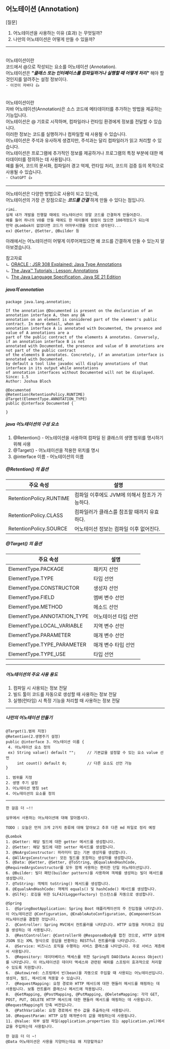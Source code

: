 ## 어노테이션 (Annotation)

[질문]

1. 어노테이션을 사용하는 이유 (효과) 는 무엇일까?
2. 나만의 어노테이션은 어떻게 만들 수 있을까?

---

######

어노테이션이란  
코드에서 @으로 작성되는 요소를 어노테이션 (Annotation).  
어노테이션은 ***"클래스 또는 인터페이스를 컴파일하거나 실행할 때 어떻게 처리"*** 해야 할 것인지를 알려주는 설정 정보이다.  
`- 이것이 자바다 👍`

######
어노테이션이란  
자바 어노테이션(Annotation)은 소스 코드에 메타데이터를 추가하는 방법을 제공하는 기능입니다.  
어노테이션은 @ 기호로 시작하며, 컴파일러나 런타임 환경에게 정보를 전달할 수 있습니다.  
이러한 정보는 코드를 실행하거나 컴파일할 때 사용될 수 있습니다.  
어노테이션은 주석과 유사하게 생겼지만, 주석과는 달리 컴파일러가 읽고 처리할 수 있습니다.  
어노테이션은 프로그램에 추가적인 정보를 제공하거나 프로그램의 특정 부분에 대한 메타데이터를 정의하는 데 사용됩니다.  
예를 들어, 코드의 문서화, 컴파일러 경고 억제, 런타임 처리, 코드의 검증 등의 목적으로 사용될 수 있습니다.    
`- ChatGPT 👍`

---

어노테이션은 다양한 방법으로 사용이 되고 있는데,  
어노테이션의 가장 큰 장점으로는 ***코드를 간결*** 하게 만들 수 있다는 점입니다.

```
rimi.
실제 내가 개발을 진행할 때에도 어노테이션이 정말 코드를 간결하게 만들어준다.
예를 들어 하나의 VO를 만들 때에도 한 테이블에 컬럼이 많으면 100개정도가 되는데
만약 @Lombok이 없었다면 코드가 어마무시했을 것으로 생각된다...
ex) @Getter, @Setter, @Builder 등
```

아래에서는 어노테이션이 어떻게 이루어져있으면 왜 코드를 간결하게 만들 수 있는지 알아보겠습니다.

참고자료   
ㄴ [ORACLE : JSR 308 Explained: Java Type Annotations](https://www.oracle.com/technical-resources/articles/java/ma14-architect-annotations.html)  
ㄴ [The Java™ Tutorials : Lesson: Annotations](https://docs.oracle.com/javase/tutorial/java/annotations/index.html)  
ㄴ [The Java Language Specification, Java SE 21 Edition](https://docs.oracle.com/javase/specs/jls/se21/jls21.pdf)

##### java의 annotation

```
package java.lang.annotation;

If the annotation @Documented is present on the declaration of an annotation interface A, then any @A 
annotation on an element is considered part of the element's public contract. In more detail, when an 
annotation interface A is annotated with Documented, the presence and value of A annotations are a 
part of the public contract of the elements A annotates. Conversely, if an annotation interface B is not 
annotated with Documented, the presence and value of B annotations are not part of the public contract 
of the elements B annotates. Concretely, if an annotation interface is annotated with Documented, 
by default a tool like javadoc will display annotations of that interface in its output while annotations 
of annotation interfaces without Documented will not be displayed.
Since: 1.5
Author: Joshua Bloch

@Documented
@Retention(RetentionPolicy.RUNTIME)
@Target(ElementType.ANNOTATION_TYPE)
public @interface Documented {

}
```

##### java 어노테이션의 구성 요소

1. @Retention() - 어노테이션을 사용하여 컴파일 된 클래스의 생명 범위를 명시하기 위해 사용
2. @Target() - 어노테이션을 적용한 위치를 명시
3. @interface 이름 - 어노테이션의 이름

##### @Retention() 의 옵션

| 주요 속성                   | 설명                          |
|-------------------------|-----------------------------|
| RetentionPolicy.RUNTIME | 컴파일 이후에도 JVM에 의해서 참조가 가능하다. |
| RetentionPolicy.CLASS   | 컴파일러가 클래스를 참조할 때까지 유효하다.    |
| RetentionPolicy.SOURCE  | 어노테이션 정보는 컴파일 이후 없어진다.      |

##### @Target() 의 옵션

| 주요 속성                       | 설명          |
|-----------------------------|-------------|
| ElementType.PACKAGE         | 패키지 선언      |
| ElementType.TYPE            | 타입 선언       |
| ElementType.CONSTRUCTOR     | 생성자 선언      |
| ElementType.FIELD           | 멤버 변수 선언    |
| ElementType.METHOD          | 메소드 선언      |
| ElementType.ANNOTATION_TYPE | 어노테이션 타입 선언 |
| ElementType.LOCAL_VARIABLE  | 지역 변수 선언    |
| ElementType.PARAMETER       | 매개 변수 선언    |
| ElementType.TYPE_PARAMETER  | 매개 변수 타입 선언 |
| ElementType.TYPE_USE        | 타입 선언       |

---

##### 어노테이션의 주요 사용 용도

1. 컴파일 시 사용되는 정보 전달
2. 빌드 툴이 코드를 자동으로 생성할 때 사용하는 정보 전달
3. 실행(런타임) 시 특정 기능을 처리할 때 사용하는 정보 전달

---

##### 나만의 어노테이션 만들기

```
@Target(1.범위 지정)
@Retention(2.생명주기 설정)
public @interface 3. 어노테이션 이름 {
 4. 어노테이션 요소 정의
 ex) String value() default "";     // 기본값을 설정할 수 있는 요소 value 선언
     int count() default 0;         // 다른 요소도 선언 가능
}

1. 범위를 지정
2. 생명 주기 설정
3. 어노테이션 명칭 set
4. 어노테이션의 요소를 정의
```

---

``` 
한 걸음 더 ~!!
 
실무에서 사용하는 어노테이션에 대해 알아봅시다.

TODO : 오늘은 먼저 크게 2가지 종류에 대해 알아보고 추후 다른 md 파일로 정리 예정

@Lombok
1. @Getter: 해당 필드에 대한 getter 메서드를 생성합니다.
2. @Setter: 해당 필드에 대한 setter 메서드를 생성합니다.
3. @NoArgsConstructor: 파라미터 없는 기본 생성자를 생성합니다.
4. @AllArgsConstructor: 모든 필드를 포함하는 생성자를 생성합니다.
5. @Data: @Getter, @Setter, @ToString, @EqualsAndHashCode, @RequiredArgsConstructor를 모두 함께 사용하는 편리한 단일 어노테이션입니다.
6. @Builder: 빌더 패턴(builder pattern)을 사용하여 객체를 생성하는 빌더 메서드를 생성합니다.
7. @ToString: 객체의 toString() 메서드를 생성합니다.
8. @EqualsAndHashCode: 객체의 equals() 및 hashCode() 메서드를 생성합니다.
9. @Slf4j: 로깅을 위한 SLF4J(LoggerFactory) 인스턴스를 자동으로 생성합니다.

@Spring
1.  @SpringBootApplication: Spring Boot 애플리케이션의 주 진입점을 나타냅니다. 이 어노테이션은 @Configuration, @EnableAutoConfiguration, @ComponentScan 어노테이션을 결합한 것입니다.
2.  @Controller: Spring MVC에서 컨트롤러를 나타냅니다. HTTP 요청을 처리하고 응답을 생성하는 데 사용됩니다.
3.  @RestController: @Controller와 @ResponseBody를 합친 것으로, HTTP 요청에 JSON 또는 XML 형식으로 응답을 반환하는 RESTful 컨트롤러를 나타냅니다.
4.  @Service: 비즈니스 로직을 수행하는 서비스 클래스를 나타냅니다. 주로 서비스 계층에서 사용됩니다.
5.  @Repository: 데이터베이스 액세스를 위한 Spring의 DAO(Data Access Object)를 나타냅니다. 이 어노테이션은 데이터 액세스와 관련된 예외를 스프링이 효과적으로 처리할 수 있도록 지원합니다.
6.  @Autowired: 스프링에서 빈(bean)을 자동으로 주입할 때 사용되는 어노테이션입니다. 생성자, 필드, 메서드에 적용할 수 있습니다.
7.  @RequestMapping: 요청 경로와 HTTP 메서드에 대한 핸들러 메서드를 매핑하는 데 사용됩니다. 보통 컨트롤러 클래스나 메서드에 적용됩니다.
8.  @GetMapping, @PostMapping, @PutMapping, @DeleteMapping: 각각 GET, POST, PUT, DELETE HTTP 메서드에 대한 핸들러 메서드를 매핑하는 데 사용됩니다. @RequestMapping의 단축 버전입니다.
9.  @PathVariable: 요청 경로에서 변수 값을 추출하는데 사용됩니다.
10. @RequestParam: HTTP 요청 매개변수의 값을 매핑하는데 사용됩니다.
11. @Value: 외부 설정 파일(application.properties 또는 application.yml)에서 값을 주입하는데 사용됩니다.
```

``` 
한 걸음 더 더 ~!
@Data 어노테이션은 사용을 지양하는데요 왜 지양할까요?
```